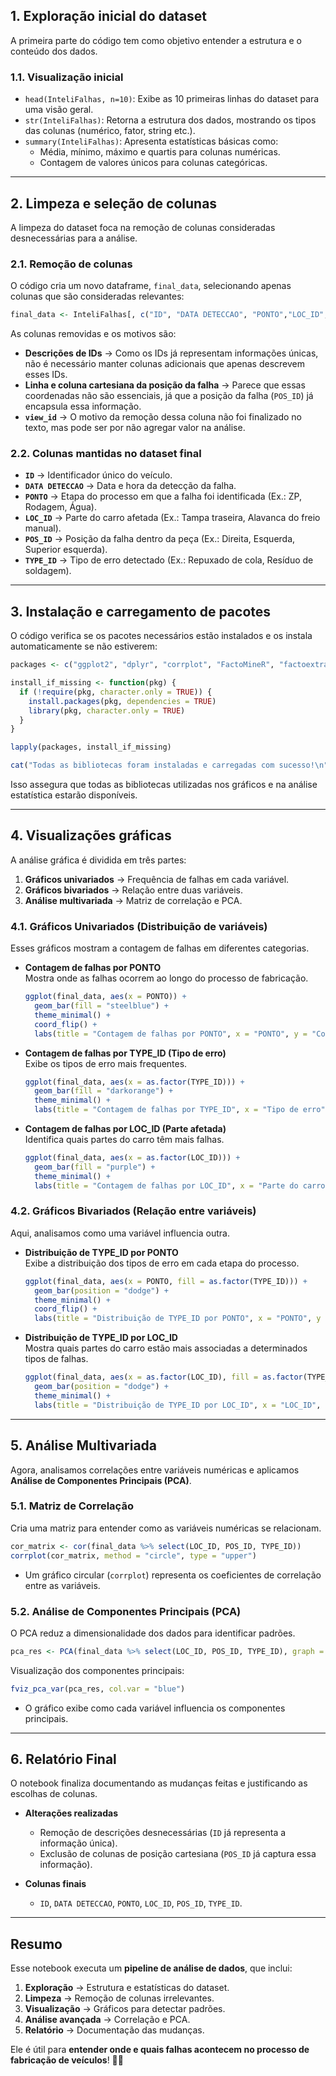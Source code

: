 ## **1. Exploração inicial do dataset**  
A primeira parte do código tem como objetivo entender a estrutura e o conteúdo dos dados.

### **1.1. Visualização inicial**
- `head(InteliFalhas, n=10)`: Exibe as 10 primeiras linhas do dataset para uma visão geral.
- `str(InteliFalhas)`: Retorna a estrutura dos dados, mostrando os tipos das colunas (numérico, fator, string etc.).
- `summary(InteliFalhas)`: Apresenta estatísticas básicas como:
  - Média, mínimo, máximo e quartis para colunas numéricas.
  - Contagem de valores únicos para colunas categóricas.

---

## **2. Limpeza e seleção de colunas**
A limpeza do dataset foca na remoção de colunas consideradas desnecessárias para a análise.

### **2.1. Remoção de colunas**
O código cria um novo dataframe, `final_data`, selecionando apenas colunas que são consideradas relevantes:

```r
final_data <- InteliFalhas[, c("ID", "DATA DETECCAO", "PONTO","LOC_ID","POS_ID","TYPE_ID")]
```

As colunas removidas e os motivos são:
- **Descrições de IDs** → Como os IDs já representam informações únicas, não é necessário manter colunas adicionais que apenas descrevem esses IDs.
- **Linha e coluna cartesiana da posição da falha** → Parece que essas coordenadas não são essenciais, já que a posição da falha (`POS_ID`) já encapsula essa informação.
- **`view_id`** → O motivo da remoção dessa coluna não foi finalizado no texto, mas pode ser por não agregar valor na análise.

### **2.2. Colunas mantidas no dataset final**
- **`ID`** → Identificador único do veículo.
- **`DATA DETECCAO`** → Data e hora da detecção da falha.
- **`PONTO`** → Etapa do processo em que a falha foi identificada (Ex.: ZP, Rodagem, Água).
- **`LOC_ID`** → Parte do carro afetada (Ex.: Tampa traseira, Alavanca do freio manual).
- **`POS_ID`** → Posição da falha dentro da peça (Ex.: Direita, Esquerda, Superior esquerda).
- **`TYPE_ID`** → Tipo de erro detectado (Ex.: Repuxado de cola, Resíduo de soldagem).

---

## **3. Instalação e carregamento de pacotes**
O código verifica se os pacotes necessários estão instalados e os instala automaticamente se não estiverem:

```r
packages <- c("ggplot2", "dplyr", "corrplot", "FactoMineR", "factoextra")

install_if_missing <- function(pkg) {
  if (!require(pkg, character.only = TRUE)) {
    install.packages(pkg, dependencies = TRUE)
    library(pkg, character.only = TRUE)
  }
}

lapply(packages, install_if_missing)

cat("Todas as bibliotecas foram instaladas e carregadas com sucesso!\n")
```

Isso assegura que todas as bibliotecas utilizadas nos gráficos e na análise estatística estarão disponíveis.

---

## **4. Visualizações gráficas**
A análise gráfica é dividida em três partes:
1. **Gráficos univariados** → Frequência de falhas em cada variável.
2. **Gráficos bivariados** → Relação entre duas variáveis.
3. **Análise multivariada** → Matriz de correlação e PCA.

### **4.1. Gráficos Univariados (Distribuição de variáveis)**
Esses gráficos mostram a contagem de falhas em diferentes categorias.

- **Contagem de falhas por PONTO**  
  Mostra onde as falhas ocorrem ao longo do processo de fabricação.

  ```r
  ggplot(final_data, aes(x = PONTO)) + 
    geom_bar(fill = "steelblue") + 
    theme_minimal() + 
    coord_flip() +
    labs(title = "Contagem de falhas por PONTO", x = "PONTO", y = "Contagem")
  ```

- **Contagem de falhas por TYPE_ID (Tipo de erro)**  
  Exibe os tipos de erro mais frequentes.

  ```r
  ggplot(final_data, aes(x = as.factor(TYPE_ID))) + 
    geom_bar(fill = "darkorange") + 
    theme_minimal() + 
    labs(title = "Contagem de falhas por TYPE_ID", x = "Tipo de erro", y = "Contagem")
  ```

- **Contagem de falhas por LOC_ID (Parte afetada)**  
  Identifica quais partes do carro têm mais falhas.

  ```r
  ggplot(final_data, aes(x = as.factor(LOC_ID))) + 
    geom_bar(fill = "purple") + 
    theme_minimal() + 
    labs(title = "Contagem de falhas por LOC_ID", x = "Parte do carro", y = "Contagem")
  ```

### **4.2. Gráficos Bivariados (Relação entre variáveis)**
Aqui, analisamos como uma variável influencia outra.

- **Distribuição de TYPE_ID por PONTO**  
  Exibe a distribuição dos tipos de erro em cada etapa do processo.

  ```r
  ggplot(final_data, aes(x = PONTO, fill = as.factor(TYPE_ID))) + 
    geom_bar(position = "dodge") + 
    theme_minimal() + 
    coord_flip() +
    labs(title = "Distribuição de TYPE_ID por PONTO", x = "PONTO", y = "Contagem")
  ```

- **Distribuição de TYPE_ID por LOC_ID**  
  Mostra quais partes do carro estão mais associadas a determinados tipos de falhas.

  ```r
  ggplot(final_data, aes(x = as.factor(LOC_ID), fill = as.factor(TYPE_ID))) + 
    geom_bar(position = "dodge") + 
    theme_minimal() + 
    labs(title = "Distribuição de TYPE_ID por LOC_ID", x = "LOC_ID", y = "Contagem")
  ```

---

## **5. Análise Multivariada**
Agora, analisamos correlações entre variáveis numéricas e aplicamos **Análise de Componentes Principais (PCA)**.

### **5.1. Matriz de Correlação**
Cria uma matriz para entender como as variáveis numéricas se relacionam.

```r
cor_matrix <- cor(final_data %>% select(LOC_ID, POS_ID, TYPE_ID))
corrplot(cor_matrix, method = "circle", type = "upper")
```
- Um gráfico circular (`corrplot`) representa os coeficientes de correlação entre as variáveis.

### **5.2. Análise de Componentes Principais (PCA)**
O PCA reduz a dimensionalidade dos dados para identificar padrões.

```r
pca_res <- PCA(final_data %>% select(LOC_ID, POS_ID, TYPE_ID), graph = FALSE)
```

Visualização dos componentes principais:

```r
fviz_pca_var(pca_res, col.var = "blue")
```
- O gráfico exibe como cada variável influencia os componentes principais.

---

## **6. Relatório Final**
O notebook finaliza documentando as mudanças feitas e justificando as escolhas de colunas.

- **Alterações realizadas**
  - Remoção de descrições desnecessárias (`ID` já representa a informação única).
  - Exclusão de colunas de posição cartesiana (`POS_ID` já captura essa informação).

- **Colunas finais**
  - `ID`, `DATA DETECCAO`, `PONTO`, `LOC_ID`, `POS_ID`, `TYPE_ID`.

---

## **Resumo**
Esse notebook executa um **pipeline de análise de dados**, que inclui:
1. **Exploração** → Estrutura e estatísticas do dataset.
2. **Limpeza** → Remoção de colunas irrelevantes.
3. **Visualização** → Gráficos para detectar padrões.
4. **Análise avançada** → Correlação e PCA.
5. **Relatório** → Documentação das mudanças.

Ele é útil para **entender onde e quais falhas acontecem no processo de fabricação de veículos**! 🚗💨